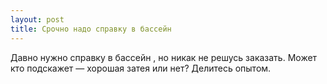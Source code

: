 ```yaml
---
layout: post 
title: Срочно надо справку в бассейн ‌ 
--- 
```

Давно нужно справку в бассейн ‌, но никак не решусь заказать. Может кто подскажет — хорошая затея или нет? Делитесь опытом.